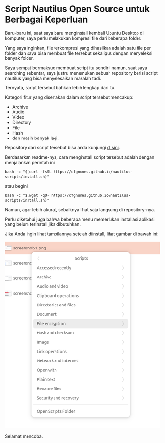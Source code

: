 # Script Nautilus Open Source untuk Berbagai Keperluan

Baru-baru ini, saat saya baru menginstall kembali Ubuntu Desktop di komputer, saya perlu melakukan kompresi file dari beberapa folder.

Yang saya inginkan, file terkompresi yang dihasilkan adalah satu file per folder dan saya bisa membuat file tersebut sekaligus dengan menyeleksi banyak folder.

Saya sempat bermaksud membuat script itu sendiri, namun, saat saya searching sebentar, saya justru menemukan sebuah repository berisi script nautilus yang bisa menyelesaikan masalah tadi.

Ternyata, script tersebut bahkan lebih lengkap dari itu.

Kategori fitur yang disertakan dalam script tersebut mencakup:

- Archive
- Audio
- Video
- Directory
- File
- Hash
- dan masih banyak lagi.

Repository dari script tersebut bisa anda kunjungi [di sini](https://github.com/cfgnunes/nautilus-scripts).

Berdasarkan readme-nya, cara menginstall script tersebut adalah dengan menjalankan perintah ini:

```
bash -c "$(curl -fsSL https://cfgnunes.github.io/nautilus-scripts/install.sh)"
```

 atau begini:
 
 ```
 bash -c "$(wget -qO- https://cfgnunes.github.io/nautilus-scripts/install.sh)"
 ```
 
 Namun, agar lebih akurat, sebaiknya lihat saja langsung di repository-nya.
 
 Perlu diketahui juga bahwa beberapa menu memerlukan installasi aplikasi yang belum terinstall jika dibutuhkan.
 
 Jika Anda ingin lihat tampilannya setelah diinstall, lihat gambar di bawah ini:
 
 <p align="center">
    <img src="../../media/Screenshot from 2025-11-01 21-13-23.png?raw=true" alt="tampilan"/>
</p>
 
 Selamat mencoba.

